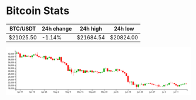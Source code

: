 # Bitcoin Stats

BTC/USDT|24h change|24h high|24h low|
|---|---|---|---|
|$21025.50|-1.14%|$21684.54|$20824.00|

<img src="./chart.svg">
